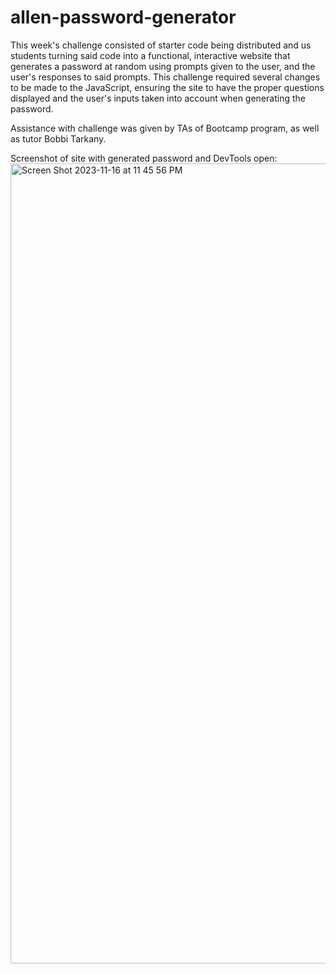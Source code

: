 # allen-password-generator

This week's challenge consisted of starter code being distributed and us students turning said code into a functional, interactive website that generates a password at random using prompts given to the user, and the user's responses to said prompts. This challenge required several changes to be made to the JavaScript, ensuring the site to have the proper questions displayed and the user's inputs taken into account when generating the password. 

Assistance with challenge was given by TAs of Bootcamp program, as well as tutor Bobbi Tarkany. 

Screenshot of site with generated password and DevTools open: <img width="1280" alt="Screen Shot 2023-11-16 at 11 45 56 PM" src="https://github.com/zallen16/allen-password-generator/assets/126983111/4ba326a2-e06b-4a6b-90a9-1eac03d75632">